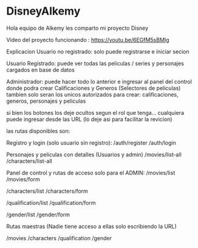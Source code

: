 # DisneyAlkemy

Hola equipo de Alkemy les comparto mi proyecto Disney

Video del proyecto funcionando : https://youtu.be/6EGfM5sBMIg

Explicacion
Usuario no registrado: solo puede registrarse e iniciar secion

Usuario Registrado: puede ver todas las peliculas / series 
y personajes cargados en base de datos

Administrador: puede hacer todo lo anterior e ingresar al panel del control
donde podra crear Calificaciones y Generos (Selectores de peliculas)
tambien solo seran los unicos autorizados para crear:
 calificaciones, generos, personajes y peliculas

si bien los botones los deje ocultos segun el rol que tenga... 
cualquiera puede ingresar desde las URL (lo deje asi para facilitar la revicion)

las rutas disponibles son:

Registro  y login (solo usuario sin registro): 
/auth/register 
/auth/login

Personajes y peliculas con detalles (Usuarios y admin)
/movies/list-all
/characters/list-all

Panel de control y rutas de acceso solo para el ADMIN:
/movies/list
/movies/form

/characters/list
/characters/form

/qualification/list
/qualification/form

/gender/list
/gender/form


Rutas maestras (Nadie tiene acceso a ellas solo escribiendo la URL)

/movies
/characters
/qualification
/gender